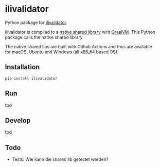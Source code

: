 # ilivalidator
Python package for [ilivalidator](https://github.com/claeis/ilivalidator).

Ilivalidator is compiled to a [native shared library](https://www.graalvm.org/latest/reference-manual/native-image/guides/build-native-shared-library/) with [GraalVM](https://graalvm.org). This Python package calls the native shared library.

The native shared libs are built with Github Actions and thus are available for macOS, Ubuntu and Windows (all x86_64 based OS).

## Installation

```
pip install ilivalidator
```

## Run
tbd

## Develop
tbd

## Todo
- Tests: Wie kann die shared lib getestet werden? 
